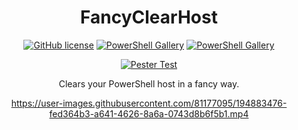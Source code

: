<div align="center">

# FancyClearHost

[![GitHub license](https://img.shields.io/github/license/mdgrs-mei/FancyClearHost)](https://github.com/mdgrs-mei/FancyClearHost/blob/main/LICENSE)
[![PowerShell Gallery](https://img.shields.io/powershellgallery/p/FancyClearHost)](https://www.powershellgallery.com/packages/FancyClearHost)
[![PowerShell Gallery](https://img.shields.io/powershellgallery/dt/FancyClearHost)](https://www.powershellgallery.com/packages/FancyClearHost)

[![Pester Test](https://github.com/mdgrs-mei/FancyClearHost/actions/workflows/pester-test.yml/badge.svg)](https://github.com/mdgrs-mei/FancyClearHost/actions/workflows/pester-test.yml)

Clears your PowerShell host in a fancy way.

https://user-images.githubusercontent.com/81177095/194883476-fed364b3-a641-4626-8a6a-0743d8b6f5b1.mp4

</div>
